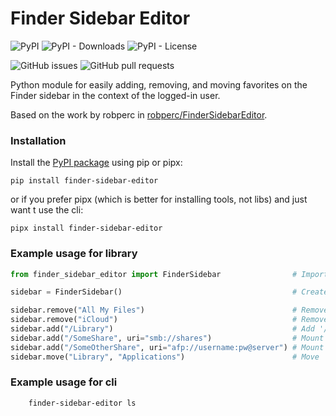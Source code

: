 
# Finder Sidebar Editor

![PyPI](https://img.shields.io/pypi/v/finder-sidebar-editor)
![PyPI - Downloads](https://img.shields.io/pypi/dm/finder-sidebar-editor)
![PyPI - License](https://img.shields.io/pypi/l/finder-sidebar-editor)

![GitHub issues](https://img.shields.io/github/issues/ajordat/finder-sidebar-editor)
![GitHub pull requests](https://img.shields.io/github/issues-pr/ajordat/finder-sidebar-editor)

Python module for easily adding, removing, and moving favorites on the Finder sidebar in the context of the logged-in user.

Based on the work by robperc in [robperc/FinderSidebarEditor][2].

### Installation

Install the [PyPI package][1] using pip or pipx:

```
pip install finder-sidebar-editor
```
or if you prefer pipx (which is better for installing tools, not libs) and just want t use the cli:
```
pipx install finder-sidebar-editor
```

### Example usage for library

```python
from finder_sidebar_editor import FinderSidebar                # Import the module

sidebar = FinderSidebar()                                      # Create a Finder sidebar instance to act on.

sidebar.remove("All My Files")                                 # Remove 'All My Files' favorite from sidebar
sidebar.remove("iCloud")                                       # Remove 'iCloud' favorite from sidebar
sidebar.add("/Library")                                        # Add '/Library' favorite to sidebar
sidebar.add("/SomeShare", uri="smb://shares")                  # Mount 'smb://shares/SomeShare' to '/Volumes/SomeShare' and add as favorite to sidebar
sidebar.add("/SomeOtherShare", uri="afp://username:pw@server") # Mount pw protected 'afp://server/SomeOtherShare' to '/Volumes/SomeOtherShare' and add as favorite to sidebar
sidebar.move("Library", "Applications")                        # Move 'Library' favorite to slot just below 'Applications'
```

### Example usage for cli

```
	finder-sidebar-editor ls
```

[1]: https://pypi.org/project/finder-sidebar-editor/
[2]: https://github.com/robperc/FinderSidebarEditor
